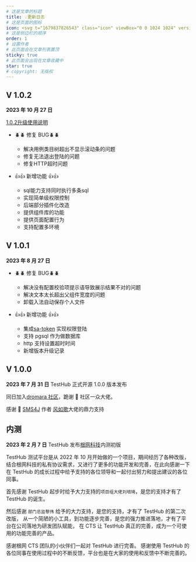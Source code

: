 ```yaml
---
# 这是文章的标题
title: 💡更新日志
# 这是页面的图标
icon: <svg t="1679837826543" class="icon" viewBox="0 0 1024 1024" version="1.1" xmlns="http://www.w3.org/2000/svg" p-id="1201" width="200" height="200"><path d="M763.136 958.72H262.656c-50.944 0-92.16-41.216-92.16-92.16V518.144H107.776c-25.6 0-48.128-15.36-57.6-39.168s-3.584-50.432 14.848-68.096c0.256-0.256 0.512-0.512 0.768-0.512l344.064-307.2c56.576-53.248 145.408-53.76 202.496-1.28l346.624 307.2 0.512 0.512c18.944 17.408 25.088 44.288 15.616 68.352-9.472 24.064-32 39.424-57.856 39.424h-61.696v348.928c-0.256 50.944-41.472 92.416-92.416 92.416zM107.52 456.704h93.696c16.896 0 30.72 13.824 30.72 30.72v379.136c0 16.896 13.824 30.72 30.72 30.72h500.48c16.896 0 30.72-13.824 30.72-30.72V486.656c0-16.896 13.824-30.72 30.72-30.72H917.504s0.256-0.512 0.256-0.768l-0.256-0.256-346.368-307.2-0.512-0.512c-33.536-30.976-86.016-30.72-119.04 0.768-0.256 0.256-0.512 0.512-0.768 0.512L107.264 455.68c0 0.256-0.256 0.256-0.256 0.256s0.256 0.512 0.512 0.768c-0.256 0 0 0 0 0z m0 0z" fill="#040000" p-id="1202"></path><path d="M644.608 897.024h-61.44v-218.112c0-16.64-13.824-29.952-30.72-29.952H471.04c-16.896 0-30.72 13.568-30.72 29.952v218.112h-61.44v-218.112c0-50.432 41.216-91.392 92.16-91.392h81.408c50.944 0 92.16 40.96 92.16 91.392v218.112z" fill="#D63123" p-id="1203"></path></svg>
# 这是侧边栏的顺序
order: 1
# 设置作者
# 此页面会在文章列表置顶
sticky: true
# 此页面会出现在文章收藏中
star: true
# copyright: 无版权
---
```


## V 1.0.2

**2023 年 10 月 27 日**

[1.0.2升级使用说明 ](/logDesc/1_0_2.md)

- 🪲🪲 修复 BUG🪲🪲

  - 解决用例类目树超出不显示滚动条的问题
  - 修复无法退出登陆的问题
  - 修复HTTP超时问题
  
- 👍👍 新增功能 👍👍

  - sql能力支持同时执行多条sql
  - 实现简单级权限控制
  - 后端部分插件化改造
  - 提供组件库的功能
  - 提供页面配置行为
  - 支持配置多环境


## V 1.0.1

**2023 年 8 月 27 日**

- 🪲🪲 修复 BUG🪲🪲

  - 解决没有配置校验项提示语导致展示结果不对的问题
  - 解决文本太长超出父组件宽度的问题
  - 卸载入法自动保存个人文件

- 👍👍 新增功能 👍👍

  - 集成<a href="https://sa-token.cc/">sa-token</a> 实现权限登陆
  - 支持 pgsql 作为做数据库
  - http 支持设置超时时间
  - 新增版本升级记录

## V 1.0.0

**2023 年 7 月 31 日**
TestHub 正式开源 1.0.0 版本发布

同日加入<a align="center" target="_blank"  href="https://dromara.org/zh/">dromara 社区</a>，跪谢 🙇 社区一众大佬。

感谢 🙇 <a align="center" target="_blank"  href="https://wind.kim/">SMS4J</a> 作者 <a align="center" target="_blank"  href="https://gitee.com/MR-wind">风如歌</a>大佬的鼎力支持

## 内测

**2023 年 2 月 7 日**
TestHub 发布<a align="center" target="_blank"  href="https://www.crootway.com/">根网科技</a>内测初版

TestHub 测试平台是从 2022 年 10 月开始做的一个项目，期间经历了各种改版，结合根网科技的私有协议需求，又进行了更多的功能开发和完善，在此向感谢一下在 TestHub 的成长过程中给予支持的各位领导和一起付出努力和提出建议的各位同事。

首先感谢 TestHub 起步时给予大力支持的`项目组大佬刘培琦`，是您的支持才有了 TestHub 的诞生。

然后感谢 `部门总监黎伟` 给予的大力支持，是您的支持，才有了 TestHub 的第二次改版， 从一个简陋的小工具，到功能逐步完善，是您的强力推进落地，才有了平台在公司落地为研发团队赋能， 在 CTS 让 TestHub 真正的完善，成为一个可使用的功能完善的产品。

感谢根网 CTS 团队的小伙伴们一起对 TestHub 进行完善。
感谢使用 TestHub 的各位同事在使用过程中的不断反馈，平台也是在大家的使用和反馈中不断完善的。

<!-- <Badge text="数据校验" color="#242378" /> -->
